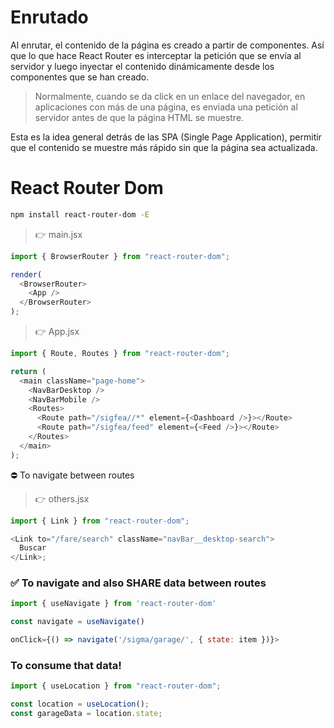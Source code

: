 # Enrutado

Al enrutar, el contenido de la página es creado a partir de componentes. Así que lo que hace React Router es interceptar la petición que se envía al servidor y luego inyectar el contenido dinámicamente desde los componentes que se han creado.

> Normalmente, cuando se da click en un enlace del navegador, en aplicaciones con más de una página, es enviada una petición al servidor antes de que la página HTML se muestre.

Esta es la idea general detrás de las SPA (Single Page Application), permitir que el contenido se muestre más rápido sin que la página sea actualizada.

# React Router Dom

```bash
npm install react-router-dom -E
```

> 👉 main.jsx

```js
import { BrowserRouter } from "react-router-dom";

render(
  <BrowserRouter>
    <App />
  </BrowserRouter>
);
```

> 👉 App.jsx

```js
import { Route, Routes } from "react-router-dom";

return (
  <main className="page-home">
    <NavBarDesktop />
    <NavBarMobile />
    <Routes>
      <Route path="/sigfea//*" element={<Dashboard />}></Route>
      <Route path="/sigfea/feed" element={<Feed />}></Route>
    </Routes>
  </main>
);
```

⛔ To navigate between routes

> 👉 others.jsx

```js
import { Link } from "react-router-dom";

<Link to="/fare/search" className="navBar__desktop-search">
  Buscar
</Link>;
```

### ✅ To navigate and also SHARE data between routes

```js
import { useNavigate } from 'react-router-dom'

const navigate = useNavigate()

onClick={() => navigate('/sigma/garage/', { state: item })}>
```

### To consume that data!

```js
import { useLocation } from "react-router-dom";

const location = useLocation();
const garageData = location.state;
```
